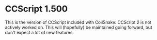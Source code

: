 CCScript 1.500
=======================

This is the version of CCScript included with CoilSnake. CCScript 2 is not
actively worked on. This will (hopefully) be maintained going forward, but
don't expect a lot of new features.
